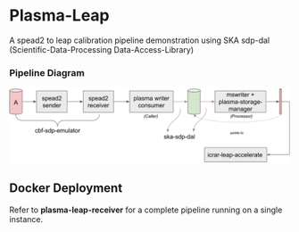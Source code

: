 # Plasma-Leap

A spead2 to leap calibration pipeline demonstration using SKA sdp-dal (Scientific-Data-Processing Data-Access-Library) 

### Pipeline Diagram

![pipeline-diagram](/images/mem-workflow.jpg "Plasma-Leap Pipeline")

## Docker Deployment

Refer to **plasma-leap-receiver** for a complete pipeline running on a single instance.
